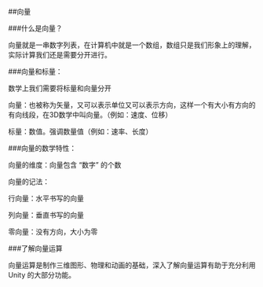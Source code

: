 ##向量



###什么是向量？

向量就是一串数字列表，在计算机中就是一个数组，数组只是我们形象上的理解，实际计算我们还是需要分开进行。


###向量和标量：

数学上我们需要将标量和向量分开

向量：也被称为矢量，又可以表示单位又可以表示方向，这样一个有大小有方向的有向线段，在3D数学中叫向量。（例如：速度、位移）

标量：数值。强调数量值（例如：速率、长度）

###向量的数学特性：

向量的维度：向量包含 “数字” 的个数

向量的记法：

行向量：水平书写的向量

列向量：垂直书写的向量

零向量：没有方向，大小为零

###了解向量运算

向量运算是制作三维图形、物理和动画的基础，深入了解向量运算有助于充分利用 Unity 的大部分功能。


